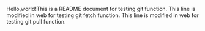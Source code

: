 Hello,world!This is a README document for testing git function.
This line is modified in web for testing git fetch function.
This line is modified in web for testing git pull function.

